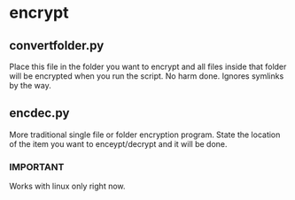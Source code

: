 # encrypt

## convertfolder.py
Place this file in the folder you want to encrypt and all files inside that folder will be encrypted when you run the script. No harm done. Ignores symlinks by the way.

## encdec.py
More traditional single file or folder encryption program. State the location of the item you want to enceypt/decrypt and it will be done.

### IMPORTANT
Works with linux only right now.
